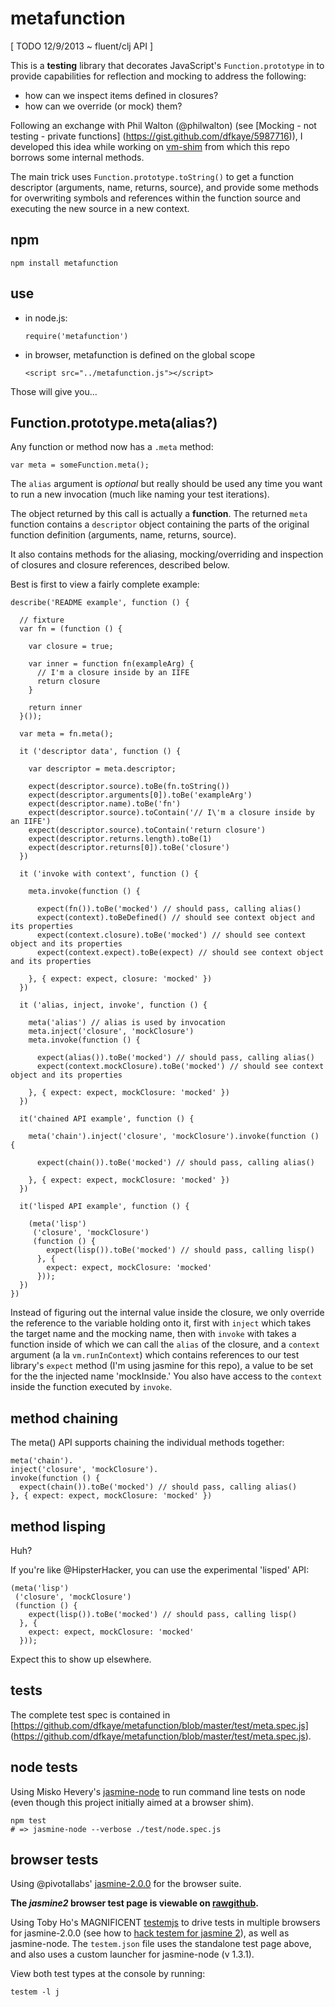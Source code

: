 metafunction
============

[ TODO 12/9/2013 ~ fluent/clj API ]

This is a __testing__ library that decorates JavaScript's `Function.prototype` 
in to provide capabilities for reflection and mocking to address the following:

+ how can we inspect items defined in closures?
+ how can we override (or mock) them?

Following an exchange with Phil Walton (@philwalton) 
(see [Mocking - not testing - private functions]
(https://gist.github.com/dfkaye/5987716)), I developed this idea while working 
on [vm-shim](https://github.com/dfkaye/vim-shim) from which this repo borrows 
some internal methods.

The main trick uses `Function.prototype.toString()` to get a function descriptor 
(arguments, name, returns, source), and provide some methods for overwriting 
symbols and references within the function source and executing the new source 
in a new context.

npm
---

    npm install metafunction
    
use
---

+ in node.js:

    `require('metafunction')`
    
+ in browser, metafunction is defined on the global scope

    `<script src="../metafunction.js"></script>`

    
Those will give you...

Function.prototype.meta(alias?)
-------------------------------

Any function or method now has a `.meta` method:

    var meta = someFunction.meta();
    
The `alias` argument is *optional* but really should be used any time you want to 
run a new invocation (much like naming your test iterations).
    
The object returned by this call is actually a __function__.  The returned `meta` 
function contains a `descriptor` object containing the parts of the original 
function definition (arguments, name, returns, source).

It also contains methods for the aliasing, mocking/overriding and inspection of 
closures and closure references, described below.

Best is first to view a fairly complete example:

    describe('README example', function () {
    
      // fixture
      var fn = (function () {
        
        var closure = true;
        
        var inner = function fn(exampleArg) {
          // I'm a closure inside by an IIFE
          return closure
        }
        
        return inner
      }());
      
      var meta = fn.meta();
      
      it ('descriptor data', function () {

        var descriptor = meta.descriptor;
        
        expect(descriptor.source).toBe(fn.toString())
        expect(descriptor.arguments[0]).toBe('exampleArg')
        expect(descriptor.name).toBe('fn')
        expect(descriptor.source).toContain('// I\'m a closure inside by an IIFE')
        expect(descriptor.source).toContain('return closure')
        expect(descriptor.returns.length).toBe(1)
        expect(descriptor.returns[0]).toBe('closure')
      })
      
      it ('invoke with context', function () {

        meta.invoke(function () {
        
          expect(fn()).toBe('mocked') // should pass, calling alias()
          expect(context).toBeDefined() // should see context object and its properties
          expect(context.closure).toBe('mocked') // should see context object and its properties
          expect(context.expect).toBe(expect) // should see context object and its properties
          
        }, { expect: expect, closure: 'mocked' })
      })
      
      it ('alias, inject, invoke', function () {

        meta('alias') // alias is used by invocation
        meta.inject('closure', 'mockClosure')
        meta.invoke(function () {
        
          expect(alias()).toBe('mocked') // should pass, calling alias()
          expect(context.mockClosure).toBe('mocked') // should see context object and its properties
          
        }, { expect: expect, mockClosure: 'mocked' })
      })
      
      it('chained API example', function () {
      
        meta('chain').inject('closure', 'mockClosure').invoke(function () {
        
          expect(chain()).toBe('mocked') // should pass, calling alias()
          
        }, { expect: expect, mockClosure: 'mocked' })
      })
      
      it('lisped API example', function () {
      
        (meta('lisp')
         ('closure', 'mockClosure')
         (function () {
            expect(lisp()).toBe('mocked') // should pass, calling lisp()
          }, { 
            expect: expect, mockClosure: 'mocked' 
          }));
      })    
    })


Instead of figuring out the internal value inside the closure, we only override 
the reference to the variable holding onto it, first with `inject` which takes 
the target name and the mocking name, then with `invoke` with takes a function 
inside of which we can call the `alias` of the closure, and a `context` argument 
(a la `vm.runInContext`) which contains references to our test library's 
`expect` method (I'm using jasmine for this repo), a value to be set for the the 
injected name 'mockInside.'  You also have access to the `context` inside the 
function executed by `invoke`.

method chaining
---------------

The meta() API supports chaining the individual methods together:

    meta('chain').
    inject('closure', 'mockClosure').
    invoke(function () {
      expect(chain()).toBe('mocked') // should pass, calling alias()
    }, { expect: expect, mockClosure: 'mocked' })

method lisping
--------------

Huh?

If you're like @HipsterHacker, you can use the experimental 'lisped' API:

    (meta('lisp')
     ('closure', 'mockClosure')
     (function () {
        expect(lisp()).toBe('mocked') // should pass, calling lisp()
      }, { 
        expect: expect, mockClosure: 'mocked' 
      }));
      
Expect this to show up elsewhere.

tests
-----

The complete test spec is contained in 
[https://github.com/dfkaye/metafunction/blob/master/test/meta.spec.js]
(https://github.com/dfkaye/metafunction/blob/master/test/meta.spec.js).

node tests
----------

Using Misko Hevery's [jasmine-node](https://github.com/mhevery/jasmine-node) to 
run command line tests on node (even though this project initially aimed at a 
browser shim).

    npm test
    # => jasmine-node --verbose ./test/node.spec.js
    
browser tests
-------------

Using @pivotallabs' 
<a href='http://jasmine.github.io/2.0/introduction.html'>jasmine-2.0.0</a> for 
the browser suite.

__The *jasmine2* browser test page is viewable on 
<a href='//rawgithub.com/dfkaye/metafunction/master/test/browser-suite.html' 
   target='_new' title='opens in new tab or window'>rawgithub</a>.__
  
Using Toby Ho's MAGNIFICENT [testemjs](https://github.com/airportyh/testem) to 
drive tests in multiple browsers for jasmine-2.0.0 (see how to 
[hack testem for jasmine 2](https://github.com/dfkaye/testem-jasmine2)), as well 
as jasmine-node.  The `testem.json` file uses the standalone test page above, 
and also uses a custom launcher for jasmine-node (v 1.3.1).

View both test types at the console by running:

    testem -l j

